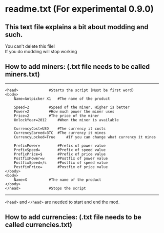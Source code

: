 # readme.txt (For experimental 0.9.0)  
  
## This text file explains a bit about modding and such. 
You can't delete this file!  
If you do modding will stop working  
  
  
## How to add miners: (.txt file needs to be called miners.txt)  
  
  
___
```
<head> 				#Starts the script (Must be first word)
<body>
	Name=Antpicker X1 	#The name of the product
	
	Speed=2 		#Speed of the miner. Higher is better	
	Power=2 		#How much power the miner uses
	Price=2 		#The price of the miner
	UnlockYear=2012 	#When the miner is available
	
	CurrencyCost=USD 	#The currency it costs
	CurrencyEarned=BTC 	#The currency it mines
	CurrencyLocked=True 	#If you can change what currency it mines

	PrefixPower= 		#Prefix of power value
	PrefixSpeed= 		#Prefix of speed value
	PrefixPrice=$ 		#Prefix of price value
	PostfixPower=w 		#Postfix of power value
	PostfixSpeed=/s 	#Postfix of speed value
	PostfixPrice= 		#Postfix of price value
</body>
<body>
	Name=X 			#The name of the product
</body>
</head> 			#Stops the script
```

___

 `<head>` and `</head>` are needed to start and end the mod.

  
## How to add currencies: (.txt file needs to be called currencies.txt)  
